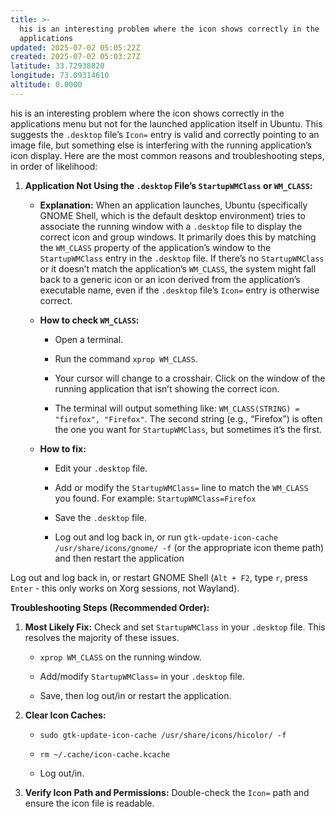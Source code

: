 ```yaml
---
title: >-
  his is an interesting problem where the icon shows correctly in the
  applications
updated: 2025-07-02 05:05:22Z
created: 2025-07-02 05:03:27Z
latitude: 33.72938820
longitude: 73.09314610
altitude: 0.0000
---
```


his is an interesting problem where the icon shows correctly in the applications menu but not for the launched application itself in Ubuntu. This suggests the `.desktop` file’s `Icon=` entry is valid and correctly pointing to an image file, but something else is interfering with the running application’s icon display. Here are the most common reasons and troubleshooting steps, in order of likelihood:

1.  **Application Not Using the `.desktop` File’s `StartupWMClass` or `WM_CLASS`:**
    
    - **Explanation:** When an application launches, Ubuntu (specifically GNOME Shell, which is the default desktop environment) tries to associate the running window with a `.desktop` file to display the correct icon and group windows. It primarily does this by matching the `WM_CLASS` property of the application’s window to the `StartupWMClass` entry in the `.desktop` file. If there’s no `StartupWMClass` or it doesn’t match the application’s `WM_CLASS`, the system might fall back to a generic icon or an icon derived from the application’s executable name, even if the `.desktop` file’s `Icon=` entry is otherwise correct.
        
    - **How to check `WM_CLASS`:**
        
        - Open a terminal.
            
        - Run the command `xprop WM_CLASS`.
            
        - Your cursor will change to a crosshair. Click on the window of the running application that isn’t showing the correct icon.
            
        - The terminal will output something like: `WM_CLASS(STRING) = "firefox", "Firefox"`. The second string (e.g., “Firefox”) is often the one you want for `StartupWMClass`, but sometimes it’s the first.
            
    - **How to fix:**
        
        - Edit your `.desktop` file.
            
        - Add or modify the `StartupWMClass=` line to match the `WM_CLASS` you found. For example: `StartupWMClass=Firefox`
            
        - Save the `.desktop` file.
            
        - Log out and log back in, or run `gtk-update-icon-cache /usr/share/icons/gnome/ -f` (or the appropriate icon theme path) and then restart the application
            

Log out and log back in, or restart GNOME Shell (`Alt + F2`, type `r`, press `Enter` - this only works on Xorg sessions, not Wayland).

**Troubleshooting Steps (Recommended Order):**

1.  **Most Likely Fix:** Check and set `StartupWMClass` in your `.desktop` file. This resolves the majority of these issues.
    
    - `xprop WM_CLASS` on the running window.
        
    - Add/modify `StartupWMClass=` in your `.desktop` file.
        
    - Save, then log out/in or restart the application.
        
2.  **Clear Icon Caches:**
    
    - `sudo gtk-update-icon-cache /usr/share/icons/hicolor/ -f`
        
    - `rm ~/.cache/icon-cache.kcache`
        
    - Log out/in.
        
3.  **Verify Icon Path and Permissions:** Double-check the `Icon=` path and ensure the icon file is readable.
    

&nbsp;

&nbsp;